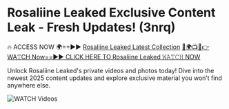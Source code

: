 # Rosaliine Leaked Exclusive Content Leak - Fresh Updates! (3nrq)

🔥 ACCESS NOW 🌍==►► <a href="https://tinyurl.com/3fjeunct" rel="nofollow">Rosaliine Leaked Latest Collection</a></h3>
[🔴🌍📺📱👉WA𝚃CH Now==►► CLICK HERE TO Rosaliine Leaked 𝚆𝙰𝚃𝙲𝙷 NOW](https://tinyurl.com/3fjeunct)

Unlock Rosaliine Leaked's private videos and photos today! Dive into the newest 2025 content updates and explore exclusive material you won’t find anywhere else.


<a href="https://tinyurl.com/3fjeunct" rel="nofollow" data-target="animated-image.originalLink"><img src="https://camo.githubusercontent.com/8a4f000d20f83aca3bf7ec5f350d767afa0574a8a352519fd8cfa583a6f93a33/68747470733a2f2f692e696d6775722e636f6d2f644a486b345a712e676966" alt="WATCH Videos" data-canonical-src="https://i.imgur.com/dJHk4Zq.gif" style="max-width: 100%; display: inline-block;" data-target="animated-image.originalImage"></a>
